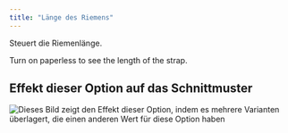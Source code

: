 ```yaml
---
title: "Länge des Riemens"
---
```


Steuert die Riemenlänge.

<Tip>

Turn on paperless to see the length of the strap.

</Tip>

## Effekt dieser Option auf das Schnittmuster

![Dieses Bild zeigt den Effekt dieser Option, indem es mehrere Varianten überlagert, die einen anderen Wert für diese Option haben](hortensia_straplength_sample.svg "Effekt dieser Option auf das Schnittmuster")
